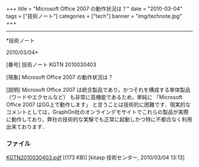 ﻿+++
title = "Microsoft Office 2007 の動作状況は？"
date = "2010-03-04"
tags = ["技術ノート"]
categories = ["tech"]
banner = "img/technote.jpg"
+++

-----------------------------------------------------------------------------------------------------------------------------

*技術ノート

2010/03/04*


[番号]
技術ノート KGTN 2010030403

[現象]
Microsoft Office 2007 の動作状況は？

[説明]
Microsoft Office 2007 は統合製品であり，かつそれを構成する単体製品
（ワードやエクセルなど） も非常に高機能であるため，単純に 「Microsoft
Office 2007 はGG上で動作します」
と言うことは技術的に困難です．現実的なコメントとしては，GraphOn社のオンラインデモサイトでこれらの製品が実際に動作しており，弊社の技術的な実験でも正常に起動しかつ特に不都合なく利用出来ております．


### ファイル

 
 


[KGTN2010030403.pdf](http://techreport.kitasp.net/attachments/download/81/KGTN2010030403.pdf)
 [(173 KB)] [kitasp 技術センター, 2010/03/04
13:13]


 


 

